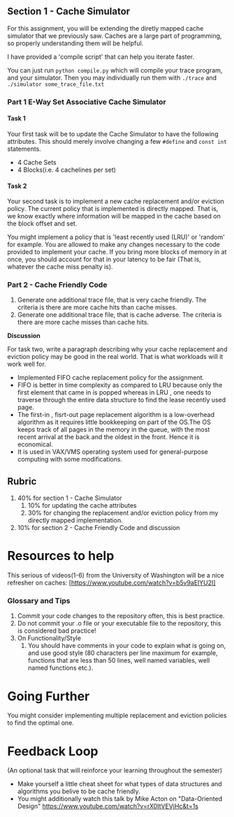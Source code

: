 ## Section 1 - Cache Simulator

For this assignment, you will be extending the diretly mapped cache simulator that we previously saw. Caches are a large part of programming, so properly understanding them will be helpful.

I have provided a 'compile script' that can help you iterate faster.

You can just run `python compile.py` which will compile your trace program, and your simulator. Then you may individually run them with `./trace` and `./simulator some_trace_file.txt`

### Part 1 E-Way Set Associative Cache Simulator

#### Task 1

Your first task will be to update the Cache Simulator to have the following attributes. This should merely involve changing a few `#define` and `const int` statements.

- 4 Cache Sets
- 4 Blocks(i.e. 4 cachelines per set)

#### Task 2

Your second task is to implement a new cache replacement and/or eviction policy. The current policy that is implemented is directly mapped. That is, we know exactly where information will be mapped in the cache based on the block offset and set.

You might implement a policy that is 'least recently used (LRU)' or 'random' for example. You are allowed to make any changes necessary to the code provided to implement your cache. If you bring more blocks of memory in at once, you should account for that in your latency to be fair (That is, whatever the cache miss penalty is).

### Part 2 - Cache Friendly Code

1. Generate one additional trace file, that is very cache friendly. The criteria is there are more cache hits than cache misses.
2. Generate one additional trace file, that is cache adverse. The criteria is there are more cache misses than cache hits.

**Discussion**

For task two, write a paragraph describing why your cache replacement and eviction policy may be good in the real world. That is what workloads will it work well for.

- Implemented FIFO cache replacement policy for the assignment.  
- FIFO is better in time complexity as compared to LRU because only the first element that came in is popped
  whereas in LRU , one needs to traverse through the entire data structure to find the lease recently used page. 
- The first-in , fisrt-out page replacement algorithm is a low-overhead algorithm as it requires little bookkeeping on part of the    OS.The OS keeps track of all pages in the memory in the queue, with the most recent arrival at the back and the oldest in the front. 
Hence it is economical. 
- It is used in VAX/VMS operating system used for general-purpose computing with some modifications.


## Rubric

1. 40% for section 1 - Cache Simulator
     1. 10% for updating the cache attributes
     2. 30% for changing the replacement and/or eviction policy from my directly mapped implementation.
4. 10% for section 2 - Cache Friendly Code and discussion
     
# Resources to help

This serious of videos(1-6) from the University of Washington will be a nice refresher on caches: [https://www.youtube.com/watch?v=b5v9aElYU2I]

### Glossary and Tips
1. Commit your code changes to the repository often, this is best practice.
2. Do not commit your .o file or your executable file to the repository, this is considered bad practice!
3. On Functionality/Style
	1. You should have comments in your code to explain what is going on, and use good style (80 characters per line maximum for example, functions that are less than 50 lines, well named variables, well named functions etc.).
     
# Going Further

You might consider implementing multiple replacement and eviction policies to find the optimal one.

# Feedback Loop

(An optional task that will reinforce your learning throughout the semester)

* Make yourself a little cheat sheet for what types of data structures and algorithms you belive to be cache friendly.
* You might additionally watch this talk by Mike Acton on "Data-Oriented Design" https://www.youtube.com/watch?v=rX0ItVEVjHc&t=1s

